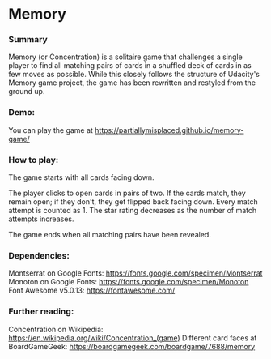 # Memory

### Summary
Memory (or Concentration) is a solitaire game that challenges a single player to find all matching pairs of cards in a shuffled deck of cards in as few moves as possible.
While this closely follows the structure of Udacity's Memory game project, the game has been rewritten and restyled from the ground up.

### Demo:
You can play the game at https://partiallymisplaced.github.io/memory-game/

### How to play:
The game starts with all cards facing down.

The player clicks to open cards in pairs of two. If the cards match, they remain open; if they don't, they get flipped back facing down. Every match attempt is counted as 1. The star rating decreases as the number of match attempts increases.

The game ends when all matching pairs have been revealed.

### Dependencies:
Montserrat on Google Fonts: https://fonts.google.com/specimen/Montserrat
Monoton on Google Fonts: https://fonts.google.com/specimen/Monoton
Font Awesome v5.0.13: https://fontawesome.com/

### Further reading:
Concentration on Wikipedia: https://en.wikipedia.org/wiki/Concentration_(game)
Different card faces at BoardGameGeek: https://boardgamegeek.com/boardgame/7688/memory
